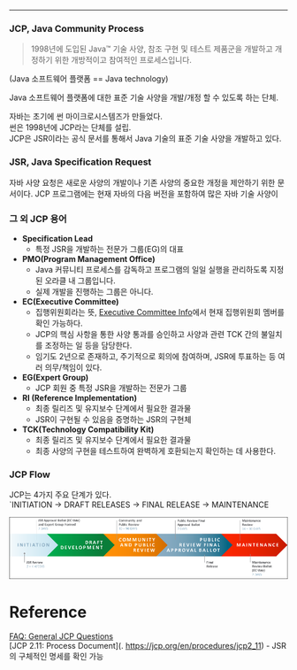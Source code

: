 - - -
### JCP, Java Community Process
> 1998년에 도입된 Java™ 기술 사양, 참조 구현 및 테스트 제품군을 개발하고 개정하기 위한 개방적이고 참여적인 프로세스입니다.

(Java 소프트웨어 플랫폼 == Java technology)

Java 소프트웨어 플랫폼에 대한 표준 기술 사양을 개발/개정 할 수 있도록 하는 단체.

자바는 초기에 썬 마이크로시스템즈가 만들었다.   
썬은 1998년에 JCP라는 단체를 설립.     
JCP은 JSR이라는 공식 문서를 통해서 Java 기술의 표준 기술 사양을 개발하고 있다.   

### JSR,  Java Specification Request
자바 사양 요청은 새로운 사양의 개발이나 기존 사양의 중요한 개정을 제안하기 위한 문서이다.
JCP 프로그램에는 현재 자바의 다음 버전을 포함하여 많은 자바 기술 사양이

### 그 외 JCP 용어
- **Specification Lead** 
	- 특정 JSR을 개발하는 전문가 그룹(EG)의 대표
- **PMO(Program Management Office)**
	- Java 커뮤니티 프로세스를 감독하고 프로그램의 일일 실행을 관리하도록 지정된 오라클 내 그룹입니다.
	- 실제 개발을 진행하는 그룹은 아니다.
- **EC(Executive Committee)**
	- 집행위원회라는 뜻, [Executive Committee Info](https://www.jcp.org/en/participation/committee)에서 현재 집행위원회 멤버를 확인 가능하다.
	- JCP의 핵심 사항을 통한 사양 통과를 승인하고 사양과 관련 TCK 간의 불일치를 조정하는 일 등을 담당한다.
	- 임기도 2년으로 존재하고, 주기적으로 회의에 참여하며, JSR에 투표하는 등 여러 의무/책임이 있다.
- **EG(Expert Group)**
	- JCP 회원 중 특정 JSR을 개발하는 전문가 그룹
- **RI (Reference Implementation)**
	- 최종 릴리즈 및 유지보수 단계에서 필요한 결과물
	- JSR이 구현될 수 있음을 증명하는 JSR의 구현체
- **TCK(Technology Compatibility Kit)**
	- 최종 릴리즈 및 유지보수 단계에서 필요한 결과물
	- 최종 사양의 구현을 테스트하여 완벽하게 호환되는지 확인하는 데 사용한다.

### JCP Flow
JCP는 4가지 주요 단계가 있다.   
`INITIATION -> DRAFT RELEASES -> FINAL RELEASE -> MAINTENANCE 

![JSR_Flow](notes/Java/files/JSR_Flow.png)

# Reference
[FAQ: General JCP Questions](https://www.jcp.org/en/introduction/faq)     
[JCP 2.11: Process Document](. https://jcp.org/en/procedures/jcp2_11) - JSR의 구체적인 명세를 확인 가능
